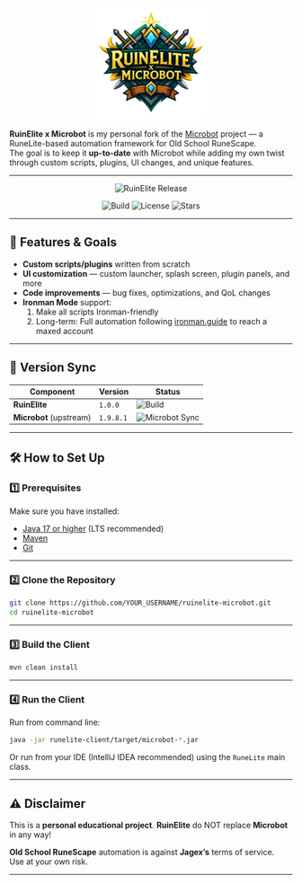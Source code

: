 <p align="center">
  <img src="banner.png" alt="RuinElite x Microbot Banner" />
</p>

<!-- TODO: Clean up / refactor -->


**RuinElite x Microbot** is my personal fork of the [Microbot](https://github.com/microbot-rs/microbot) project — a RuneLite-based automation framework for Old School RuneScape.  
The goal is to keep it **up-to-date** with Microbot while adding my own twist through custom scripts, plugins, UI changes, and unique features.

---

<div align="center">

<!-- BADGE:START -->
![RuinElite Release](https://img.shields.io/badge/RuinElite-1.9.8.1_1.0.0-blue?style=flat)
<!-- BADGE:END -->
![Build](https://img.shields.io/github/actions/workflow/status/Licentiia/ruinelite-microbot/CI.yml?branch=main&label=Build&style=flat)
![License](https://img.shields.io/github/license/Licentiia/ruinelite-microbot?style=flat)
![Stars](https://img.shields.io/github/stars/Licentiia/ruinelite-microbot?style=flat)

</div>

---

## 🚀 Features & Goals
- **Custom scripts/plugins** written from scratch
- **UI customization** — custom launcher, splash screen, plugin panels, and more
- **Code improvements** — bug fixes, optimizations, and QoL changes
- **Ironman Mode** support:
    1. Make all scripts Ironman-friendly
    2. Long-term: Full automation following [ironman.guide](https://www.ironman.guide) to reach a maxed account

---

## 📌 Version Sync
<!-- SYNC:START -->
| Component | Version | Status |
|---|---|---|
| **RuinElite** | `1.0.0` | ![Build](https://img.shields.io/github/actions/workflow/status/Licentiia/ruinelite-microbot/CI.yml?branch=main&label=Build&style=flat) |
| **Microbot** (upstream) | `1.9.8.1` | ![Microbot Sync](https://img.shields.io/badge/Microbot-Nightly%20Available-yellow?style=flat) |
<!-- SYNC:END -->

<!-- ![Build Status](https://github.com/Licentiia/ruinelite-microbot/actions/workflows/CI.yml/badge.svg?branch=main) -->

---

## 🛠 How to Set Up

### 1️⃣ Prerequisites
Make sure you have installed:
- [Java 17 or higher](https://adoptium.net/) (LTS recommended)
- [Maven](https://maven.apache.org/download.cgi)
- [Git](https://git-scm.com/)

---

### 2️⃣ Clone the Repository
```sh
git clone https://github.com/YOUR_USERNAME/ruinelite-microbot.git
cd ruinelite-microbot
```

---

### 3️⃣ Build the Client
```sh
mvn clean install
```

---

### 4️⃣ Run the Client
Run from command line:
```sh
java -jar runelite-client/target/microbot-*.jar
```

Or run from your IDE (IntelliJ IDEA recommended) using the `RuneLite` main class.

---

## ⚠️ Disclaimer
This is a **personal educational project**. **RuinElite** do NOT replace **Microbot** in any way!

**Old School RuneScape** automation is against **Jagex’s** terms of service.  
Use at your own risk.

---
